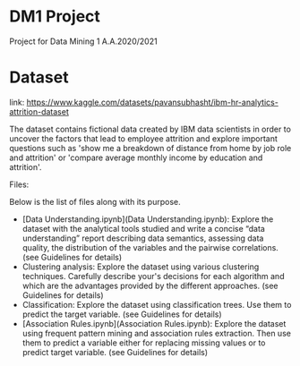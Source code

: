# DM1 Project

Project for Data Mining 1 A.A.2020/2021

# Dataset
link: https://www.kaggle.com/datasets/pavansubhasht/ibm-hr-analytics-attrition-dataset

The dataset contains fictional data created by IBM data scientists in order to uncover the factors that lead to employee attrition and explore important questions such as 'show me a breakdown of distance from home by job role and attrition' or 'compare average monthly income by education and attrition'.

Files:

Below is the list of files along with its purpose.

- [Data Understanding.ipynb](Data Understanding.ipynb): Explore the dataset with the analytical tools studied and write a concise “data understanding” report describing data semantics, assessing data quality, the distribution of the variables and the pairwise correlations. (see Guidelines for details)
- Clustering analysis: Explore the dataset using various clustering techniques. Carefully describe your's decisions for each algorithm and which are the advantages provided by the different approaches. (see Guidelines for details)
- Classification: Explore the dataset using classification trees. Use them to predict the target variable. (see Guidelines for details)
- [Association Rules.ipynb](Association Rules.ipynb): Explore the dataset using frequent pattern mining and association rules extraction. Then use them to predict a variable either for replacing missing values or to predict target variable. (see Guidelines for details)

